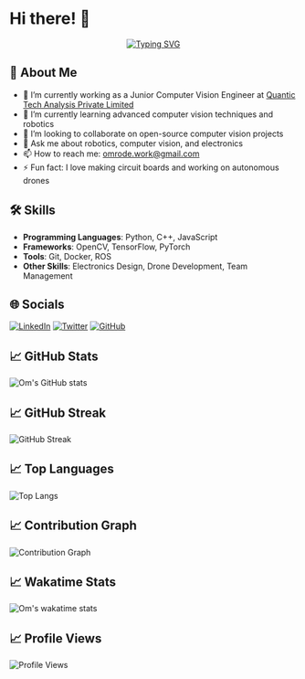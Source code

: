 # Hi there! 👋

<p align="center">
  <a href="https://github.com/omrode1">
    <img src="https://readme-typing-svg.herokuapp.com?font=Fira+Code&size=24&pause=1000&color=000000&width=435&lines=I'm+Om%2C;I+make+Drones+Fly+on+their+own" alt="Typing SVG" />
  </a>
</p>


## 🚀 About Me
- 🔭 I’m currently working as a Junior Computer Vision Engineer at [Quantic Tech Analysis Private Limited](https://www.quantictech.ai)
- 🌱 I’m currently learning advanced computer vision techniques and robotics
- 👯 I’m looking to collaborate on open-source computer vision projects
- 💬 Ask me about robotics, computer vision, and electronics
- 📫 How to reach me: [omrode.work@gmail.com](mailto:omrode.work@gmail.com)
- ⚡ Fun fact: I love making circuit boards and working on autonomous drones

## 🛠 Skills
- **Programming Languages**: Python, C++, JavaScript
- **Frameworks**: OpenCV, TensorFlow, PyTorch
- **Tools**: Git, Docker, ROS
- **Other Skills**: Electronics Design, Drone Development, Team Management

## 🌐 Socials
[![LinkedIn](https://img.shields.io/badge/LinkedIn-blue?style=for-the-badge&logo=linkedin)](https://www.linkedin.com/in/om-rode-b51520202/)
[![Twitter](https://img.shields.io/badge/Twitter-blue?style=for-the-badge&logo=twitter)](https://x.com/OmRode3)
[![GitHub](https://img.shields.io/badge/GitHub-black?style=for-the-badge&logo=github)](https://github.com/omrode1)

## 📈 GitHub Stats
![Om's GitHub stats](https://github-readme-stats.vercel.app/api?username=omrode1&show_icons=true&theme=radical)

## 📈 GitHub Streak
![GitHub Streak](https://github-readme-streak-stats.herokuapp.com/?user=omrode1&theme=dark)

## 📈 Top Languages
![Top Langs](https://github-readme-stats.vercel.app/api/top-langs/?username=omrode1&layout=compact&theme=radical)

## 📈 Contribution Graph
![Contribution Graph](https://activity-graph.herokuapp.com/graph?username=omrode1&bg_color=0D1117&color=5BCDEC&line=5BCDEC&point=FFFFFF&hide_border=true)

## 📈 Wakatime Stats
![Om's wakatime stats](https://github-readme-stats.vercel.app/api/wakatime?username=omrode1&layout=compact&theme=radical)

## 📈 Profile Views
![Profile Views](https://komarev.com/ghpvc/?username=omrode1&color=blue)



